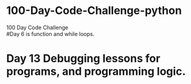 # 100-Day-Code-Challenge-python </br>
100 Day Code Challenge</br>
#Day 6 is function and while loops.</br>
# Day 13 Debugging lessons for programs, and programming logic.

